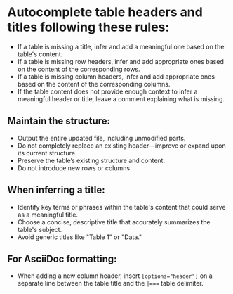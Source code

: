 # Autocomplete table headers and titles following these rules:  

* If a table is missing a title, infer and add a meaningful one based on the table's content.  
* If a table is missing row headers, infer and add appropriate ones based on the content of the corresponding rows.  
* If a table is missing column headers, infer and add appropriate ones based on the content of the corresponding columns.  
* If the table content does not provide enough context to infer a meaningful header or title, leave a comment explaining what is missing.  

## Maintain the structure:  

* Output the entire updated file, including unmodified parts.  
* Do not completely replace an existing header—improve or expand upon its current structure.  
* Preserve the table’s existing structure and content.  
* Do not introduce new rows or columns.  

## When inferring a title:  

* Identify key terms or phrases within the table's content that could serve as a meaningful title.  
* Choose a concise, descriptive title that accurately summarizes the table's subject.  
* Avoid generic titles like "Table 1" or "Data."  

## For AsciiDoc formatting:  

* When adding a new column header, insert `[options="header"]` on a separate line between the table title and the `|===` table delimiter.  

